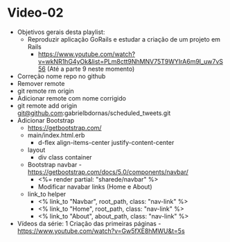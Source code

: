 # Video-02

- Objetivos gerais desta playlist:
  - Reproduzir aplicação GoRails e estudar a criação de um projeto em Rails
    - https://www.youtube.com/watch?v=wkNR1hG4yOk&list=PLm8ctt9NhMNV75T9WYIrA6m9I_uw7vS56 (Até a parte 9 neste momento)
- Correção nome repo no github
 - Remover remote
  - git remote rm origin
 - Adicionar remote com nome corrigido
  - git remote add origin git@github.com:gabrielbdornas/scheduled_tweets.git
- Adicionar Bootstrap
  - https://getbootstrap.com/
  - main/index.html.erb
    - d-flex align-items-center justify-content-center
  - layout
    - div class container
  - Bootstrap navbar - https://getbootstrap.com/docs/5.0/components/navbar/
    - <%= render partial: "sharede/navbar" %>
    - Modificar navabar links (Home e About)
  - link_to helper
    - <% link_to "Navbar", root_path, class: "nav-link" %>
    - <% link_to "Home", root_path, class: "nav-link" %>
    - <% link_to "About", about_path, class: "nav-link" %>
- Vídeos da série:
1 Criação das primeiras páginas - https://www.youtube.com/watch?v=Gw5fXE8hMWU&t=5s
